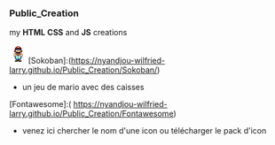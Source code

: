 ### Public_Creation

my **HTML** **CSS** and **JS** creations

![Mario](Sokoban/assets/images/src/mario_bas.png)[Sokoban]:(https://nyandjou-wilfried-larry.github.io/Public_Creation/Sokoban/)

* un jeu de mario avec des caisses

[Fontawesome]:( https://nyandjou-wilfried-larry.github.io/Public_Creation/Fontawesome)

* venez ici chercher le nom d'une icon ou télécharger le pack d'icon
